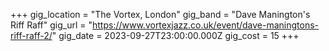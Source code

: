 +++
gig_location = "The Vortex, London"
gig_band = "Dave Manington's Riff Raff"
gig_url = "https://www.vortexjazz.co.uk/event/dave-maningtons-riff-raff-2/"
gig_date = 2023-09-27T23:00:00.000Z
gig_cost = 15
+++

